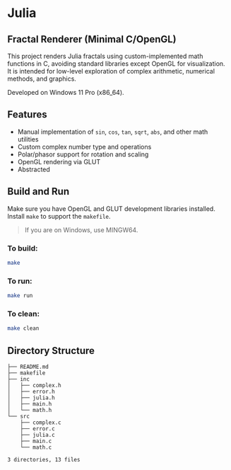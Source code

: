 # Julia 

## Fractal Renderer (Minimal C/OpenGL)

This project renders Julia fractals using custom-implemented math functions in C, avoiding standard libraries except OpenGL for visualization. It is intended for low-level exploration of complex arithmetic, numerical methods, and graphics.

Developed on Windows 11 Pro (x86_64).

## Features

- Manual implementation of `sin`, `cos`, `tan`, `sqrt`, `abs`, and other math utilities
- Custom complex number type and operations 
- Polar/phasor support for rotation and scaling
- OpenGL rendering via GLUT
- Abstracted


## Build and Run

Make sure you have OpenGL and GLUT development libraries installed. Install `make` to support the `makefile`.

> If you are on Windows, use MINGW64.

### To build:
```bash
make
```

### To run:
```bash
make run
```

### To clean:
```bash
make clean
```

## Directory Structure

```.
├── README.md
├── makefile
├── inc
│   ├── complex.h
│   ├── error.h
│   ├── julia.h
│   ├── main.h
│   └── math.h
└── src
    ├── complex.c
    ├── error.c
    ├── julia.c
    ├── main.c
    └── math.c

3 directories, 13 files
```